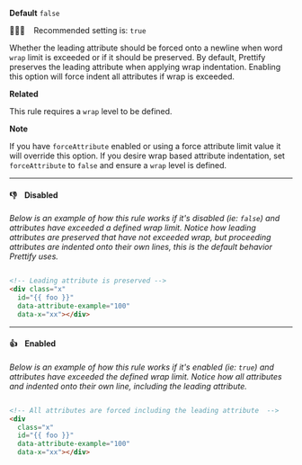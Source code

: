 **Default** `false`

💁🏽‍♀️ &nbsp;&nbsp; Recommended setting is: `true`

Whether the leading attribute should be forced onto a newline when word `wrap` limit is exceeded or if it should be preserved. By default, Prettify preserves the leading attribute when applying wrap indentation. Enabling this option will force indent all attributes if wrap is exceeded.

**Related**

This rule requires a `wrap` level to be defined.

**Note**

If you have `forceAttribute` enabled or using a force attribute limit value it will override this option. If you desire wrap based attribute indentation, set `forceAttribute` to `false` and ensure a `wrap` level is defined.

---

#### 👎 &nbsp;&nbsp; Disabled

_Below is an example of how this rule works if it's disabled (ie: `false`) and attributes have exceeded a defined wrap limit. Notice how leading attributes are preserved that have not exceeded wrap, but proceeding attributes are indented onto their own lines, this is the default behavior Prettify uses._

```html

<!-- Leading attribute is preserved -->
<div class="x"
  id="{{ foo }}"
  data-attribute-example="100"
  data-x="xx"></div>

```

---

#### 👍 &nbsp;&nbsp; Enabled

_Below is an example of how this rule works if it's enabled (ie: `true`) and attributes have exceeded the defined wrap limit. Notice how all attributes and indented onto their own line, including the leading attribute._

```html

<!-- All attributes are forced including the leading attribute  -->
<div
  class="x"
  id="{{ foo }}"
  data-attribute-example="100"
  data-x="xx"></div>

```
